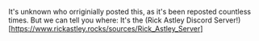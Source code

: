 It's unknown who orriginially posted this, as it's been reposted countless times. But we can tell you where: It's the (Rick Astley Discord Server!)[https://www.rickastley.rocks/sources/Rick_Astley_Server]
